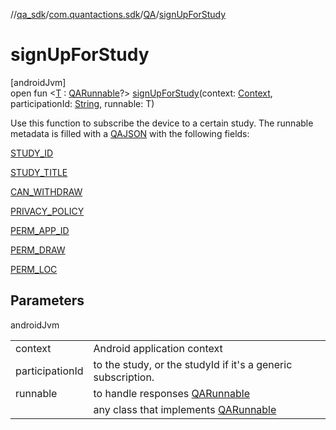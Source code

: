 //[qa_sdk](../../../index.md)/[com.quantactions.sdk](../index.md)/[QA](index.md)/[signUpForStudy](sign-up-for-study.md)

# signUpForStudy

[androidJvm]\
open fun <[T](sign-up-for-study.md) : [QARunnable](../-q-a-runnable/index.md)?> [signUpForStudy](sign-up-for-study.md)(context: [Context](https://developer.android.com/reference/kotlin/android/content/Context.html), participationId: [String](https://developer.android.com/reference/kotlin/java/lang/String.html), runnable: T)

Use this function to subscribe the device to a certain study. The runnable metadata is filled with a [QAJSON](../-q-a-j-s-o-n/index.md) with the following fields: 

[STUDY_ID](-metadata/-s-t-u-d-y_-i-d.md)

[STUDY_TITLE](-metadata/-s-t-u-d-y_-t-i-t-l-e.md)

[CAN_WITHDRAW](-metadata/-c-a-n_-w-i-t-h-d-r-a-w.md)

[PRIVACY_POLICY](-metadata/-p-r-i-v-a-c-y_-p-o-l-i-c-y.md)

[PERM_APP_ID](-metadata/-p-e-r-m_-a-p-p_-i-d.md)

[PERM_DRAW](-metadata/-p-e-r-m_-d-r-a-w.md)

[PERM_LOC](-metadata/-p-e-r-m_-l-o-c.md)

## Parameters

androidJvm

| | |
|---|---|
| context | Android application context |
| participationId | to the study, or the studyId if it's a generic subscription. |
| runnable | to handle responses [QARunnable](../-q-a-runnable/index.md) |
| <T> | any class that implements [QARunnable](../-q-a-runnable/index.md) |
